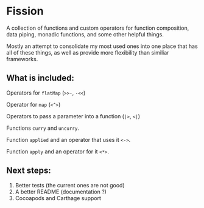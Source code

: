 # Fission

A collection of functions and custom operators for function composition, data piping, monadic functions, and some other helpful things.

Mostly an attempt to consolidate my most used ones into one place that has all of these things, as well as provide more flexibility than similiar frameworks.

## What is included:

Operators for `flatMap` (`>>-`, `-<<`)

Operator for `map` (`<^>`)

Operators to pass a parameter into a function (`|>`, `<|`)

Functions `curry` and `uncurry`.

Function `applied` and an operator that uses it `<->`.

Function `apply` and an operator for it `<*>`. 

## Next steps:

1. Better tests (the current ones are not good)
2. A better README (documentation ?)
3. Cocoapods and Carthage support

